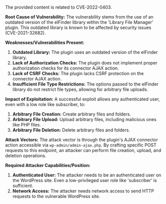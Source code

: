 The provided content is related to CVE-2022-0403.

**Root Cause of Vulnerability:**
The vulnerability stems from the use of an outdated version of the elFinder library within the 'Library File Manager' plugin. This outdated library is known to be affected by security issues (CVE-2021-32682).

**Weaknesses/Vulnerabilities Present:**
1.  **Outdated Library:** The plugin uses an outdated version of the elFinder library.
2.  **Lack of Authorization Checks:** The plugin does not implement proper authorization checks for its connector AJAX action.
3.  **Lack of CSRF Checks:** The plugin lacks CSRF protection on the connector AJAX action.
4.  **Insufficient File Type Restrictions:** The options passed to the elFinder library do not restrict file types, allowing for arbitrary file uploads.

**Impact of Exploitation:**
A successful exploit allows any authenticated user, even with a low role like subscriber, to:
1.  **Arbitrary File Creation:** Create arbitrary files and folders.
2.  **Arbitrary File Upload:** Upload arbitrary files, including malicious ones like PHP files.
3.  **Arbitrary File Deletion:** Delete arbitrary files and folders.

**Attack Vectors:**
The attack vector is through the plugin's AJAX connector action accessible via `wp-admin/admin-ajax.php`. By crafting specific POST requests to this endpoint, an attacker can perform file creation, upload, and deletion operations.

**Required Attacker Capabilities/Position:**
1.  **Authenticated User:** The attacker needs to be an authenticated user on the WordPress site. Even a low-privileged user role like 'subscriber' is sufficient.
2.  **Network Access:** The attacker needs network access to send HTTP requests to the vulnerable WordPress site.